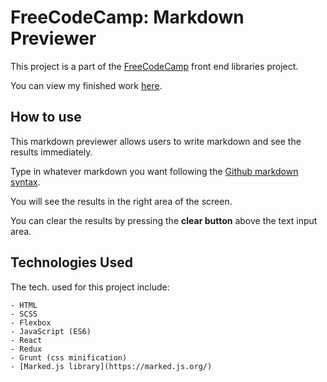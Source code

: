 # FreeCodeCamp: Markdown Previewer

  This project is a part of the [FreeCodeCamp](https://www.freecodecamp.com) front end
  libraries project.

  You can view my finished work [here](https://anthonyzamarro.github.io/FCC-Markdown-Previewer/).

## How to use

  This markdown previewer allows users to write markdown and see the results immediately.

  Type in whatever markdown you want following the [Github markdown syntax](https://github.com/adam-p/markdown-here/wiki/Markdown-Cheatsheet).

  You will see the results in the right area of the screen.

  You can clear the results by pressing the **clear button** above the text input area.

## Technologies Used

  The tech. used for this project include:
  
    - HTML
    - SCSS
    - Flexbox
    - JavaScript (ES6)
    - React
    - Redux
    - Grunt (css minification)
    - [Marked.js library](https://marked.js.org/)
